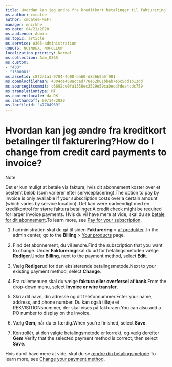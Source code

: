 ```yaml
---
title: Hvordan kan jeg ændre fra kreditkort betalinger til fakturering?
ms.author: cmcatee
author: cmcatee-MSFT
manager: mnirkhe
ms.date: 04/21/2020
ms.audience: Admin
ms.topic: article
ms.service: o365-administration
ROBOTS: NOINDEX, NOFOLLOW
localization_priority: Normal
ms.collection: Adm_O365
ms.custom:
- "433"
- "1500001"
ms.assetid: c8f2a1a1-9704-4d08-ba60-d836b9a5f981
ms.openlocfilehash: 4004ce468accad778e52b61bbab7e6c5dd1b13dd
ms.sourcegitcommit: c6692ce0fa1358ec3529e59ca0ecdfdea4cdc759
ms.translationtype: MT
ms.contentlocale: da-DK
ms.lasthandoff: 09/14/2020
ms.locfileid: "47704969"
---
```

# <a name="how-do-i-change-from-credit-card-payments-to-invoice"></a><span data-ttu-id="909fa-102">Hvordan kan jeg ændre fra kreditkort betalinger til fakturering?</span><span class="sxs-lookup"><span data-stu-id="909fa-102">How do I change from credit card payments to invoice?</span></span>

> [!NOTE]
> <span data-ttu-id="909fa-103">Det er kun muligt at betale via faktura, hvis dit abonnement koster over et bestemt beløb (som varierer efter serviceplacering).</span><span class="sxs-lookup"><span data-stu-id="909fa-103">The option to pay by invoice is only available if your subscription costs over a certain amount (which varies by service location).</span></span> <span data-ttu-id="909fa-104">Det kan være nødvendigt med en kreditkontrol for større faktura betalinger.</span><span class="sxs-lookup"><span data-stu-id="909fa-104">A credit check might be required for larger invoice payments.</span></span> <span data-ttu-id="909fa-105">Hvis du vil have mere at vide, skal du se [betale for dit abonnement](https://docs.microsoft.com/microsoft-365/commerce/billing-and-payments/pay-for-your-subscription).</span><span class="sxs-lookup"><span data-stu-id="909fa-105">To learn more, see [Pay for your subscription](https://docs.microsoft.com/microsoft-365/commerce/billing-and-payments/pay-for-your-subscription).</span></span>

1. <span data-ttu-id="909fa-106">I administration skal du gå til siden **Fakturering**  >  [af produkter](https://go.microsoft.com/fwlink/p/?linkid=842054) .</span><span class="sxs-lookup"><span data-stu-id="909fa-106">In the admin center, go to the **Billing** > [Your products](https://go.microsoft.com/fwlink/p/?linkid=842054) page.</span></span>

2. <span data-ttu-id="909fa-107">Find det abonnement, du vil ændre.</span><span class="sxs-lookup"><span data-stu-id="909fa-107">Find the subscription that you want to change.</span></span> <span data-ttu-id="909fa-108">Under **Fakturering**skal du ud for betalingsmetoden vælge **Rediger**.</span><span class="sxs-lookup"><span data-stu-id="909fa-108">Under **Billing**, next to the payment method, select **Edit**.</span></span>

3. <span data-ttu-id="909fa-109">Vælg **Rediger**ud for den eksisterende betalingsmetode.</span><span class="sxs-lookup"><span data-stu-id="909fa-109">Next to your existing payment method, select **Change**.</span></span>

4. <span data-ttu-id="909fa-110">Fra rullemenuen skal du vælge **faktura eller overførsel af bank**.</span><span class="sxs-lookup"><span data-stu-id="909fa-110">From the drop-down menu, select **Invoice or wire transfer**.</span></span>

5. <span data-ttu-id="909fa-111">Skriv dit navn, din adresse og dit telefonnummer.</span><span class="sxs-lookup"><span data-stu-id="909fa-111">Enter your name, address, and phone number.</span></span> <span data-ttu-id="909fa-112">Du kan også tilføje et REKVISITIONsnummer, der skal vises på fakturaen.</span><span class="sxs-lookup"><span data-stu-id="909fa-112">You can also add a PO number to display on the invoice.</span></span>

6. <span data-ttu-id="909fa-113">Vælg **Gem**, når du er færdig.</span><span class="sxs-lookup"><span data-stu-id="909fa-113">When you're finished, select **Save**.</span></span>

7. <span data-ttu-id="909fa-114">Kontrollér, at den valgte betalingsmetode er korrekt, og vælg derefter **Gem**.</span><span class="sxs-lookup"><span data-stu-id="909fa-114">Verify that the selected payment method is correct, then select **Save**.</span></span>

<span data-ttu-id="909fa-115">Hvis du vil have mere at vide, skal du se [ændre din betalingsmetode](https://docs.microsoft.com/microsoft-365/commerce/billing-and-payments/change-payment-method).</span><span class="sxs-lookup"><span data-stu-id="909fa-115">To learn more, see [Change your payment method](https://docs.microsoft.com/microsoft-365/commerce/billing-and-payments/change-payment-method).</span></span>